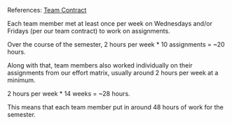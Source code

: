 References:
[Team Contract](https://docs.google.com/document/d/1wgxfTmhumcAUTrJZ3zPLk57vt2PE6lCWz2pOtISqClI/edit)

Each team member met at least once per week on Wednesdays and/or Fridays (per our team contract) to work on assignments.

Over the course of the semester, 2 hours per week * 10 assignments = ~20 hours.

Along with that, team members also worked individually on their assignments from our effort matrix, usually around 2 hours per week at a minimum.

2 hours per week * 14 weeks = ~28 hours.

This means that each team member put in around 48 hours of work for the semester.
